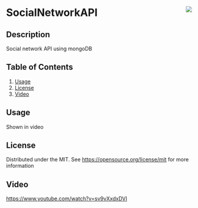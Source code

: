 # SocialNetworkAPI <img align="right" src="https://img.shields.io/badge/License-MIT-blue"></img>
## Description
Social network API using mongoDB

## Table of Contents

<ol>
  <li><a href="#usage">Usage</a></li>
  <li><a href="#license">License</a></li>
  <li><a href="#deployedpage">Video</a></li>
</ol>

## Usage
Shown in video

## License
Distributed under the MIT. See https://opensource.org/license/mit for more information


## Video
https://www.youtube.com/watch?v=sv9vXxdxDVI
